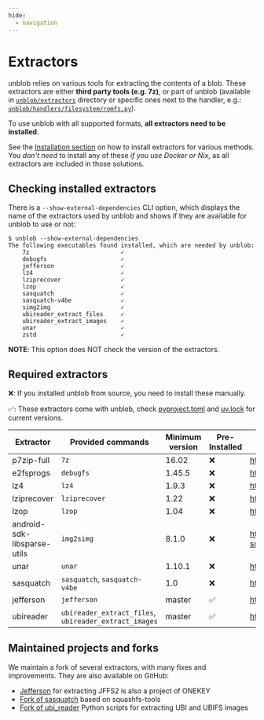 ```yaml
---
hide:
  - navigation
---
```


# Extractors

unblob relies on various tools for extracting the contents of a blob. These
extractors are either **third party tools (e.g. 7z)**, or part of unblob (available
in [`unblob/extractors`](https://github.com/onekey-sec/unblob/tree/main/python/unblob/extractors)
directory or specific ones next to the handler, e.g.:
[`unblob/handlers/filesystem/romfs.py`](https://github.com/onekey-sec/unblob/blob/3008039881a0434deb75962e7999b7e35aca8271/unblob/handlers/filesystem/romfs.py#L334)).

To use unblob with all supported formats, **all extractors need to be installed**.

See the [Installation section](installation.md) on how to install extractors for
various methods. You _don't need_ to install any of these _if you use Docker or Nix_,
as all extractors are included in those solutions.

## Checking installed extractors

There is a `--show-external-dependencies` CLI option, which displays the name of
the extractors used by unblob and shows if they are available for unblob to use
or not:

```shell
$ unblob --show-external-dependencies
The following executables found installed, which are needed by unblob:
    7z                          ✓
    debugfs                     ✓
    jefferson                   ✓
    lz4                         ✓
    lziprecover                 ✓
    lzop                        ✓
    sasquatch                   ✓
    sasquatch-v4be              ✓
    simg2img                    ✓
    ubireader_extract_files     ✓
    ubireader_extract_images    ✓
    unar                        ✓
    zstd                        ✓
```

**NOTE**: This option does NOT check the version of the extractors.

## Required extractors

❌: If you installed unblob from source, you need to install these manually.

✅: These extractors come with unblob, check
[pyproject.toml](https://github.com/onekey-sec/unblob/blob/main/pyproject.toml)
and [uv.lock](https://github.com/onekey-sec/unblob/blob/main/uv.lock)
for current versions.

| Extractor                   | Provided commands                                     | Minimum version | Pre-Installed | More information                                                 |
| --------------------------- | ----------------------------------------------------- | --------------- | ------------- | ---------------------------------------------------------------- |
| p7zip-full                  | `7z`                                                  | 16.02           | ❌            | https://www.7-zip.org/                                           |
| e2fsprogs                   | `debugfs`                                             | 1.45.5          | ❌            | http://e2fsprogs.sourceforge.net/                                |
| lz4                         | `lz4`                                                 | 1.9.3           | ❌            | https://github.com/lz4/lz4                                       |
| lziprecover                 | `lziprecover`                                         | 1.22            | ❌            | http://www.nongnu.org/lzip/lziprecover.html                      |
| lzop                        | `lzop`                                                | 1.04            | ❌            | https://www.lzop.org/                                            |
| android-sdk-libsparse-utils | `img2simg`                                            | 8.1.0           | ❌            | https://packages.debian.org/unstable/android-sdk-libsparse-utils |
| unar                        | `unar`                                                | 1.10.1          | ❌            | https://theunarchiver.com/command-line                           |
| sasquatch                   | `sasquatch`, `sasquatch-v4be`                         | 1.0             | ❌            | https://github.com/onekey-sec/sasquatch                          |
| jefferson                   | `jefferson`                                           | master          | ✅            | https://github.com/onekey-sec/jefferson                          |
| ubireader                   | `ubireader_extract_files`, `ubireader_extract_images` | master          | ✅            | https://github.com/onekey-sec/ubi_reader                         |

## Maintained projects and forks

We maintain a fork of several extractors, with many fixes and improvements.
They are also available on GitHub:

- [Jefferson](https://github.com/onekey-sec/jefferson) for extracting JFFS2 is also a project of ONEKEY
- [Fork of sasquatch](https://github.com/onekey-sec/sasquatch) based on squashfs-tools
- [Fork of ubi_reader](https://github.com/onekey-sec/ubi_reader) Python scripts for extracting UBI and UBIFS images

